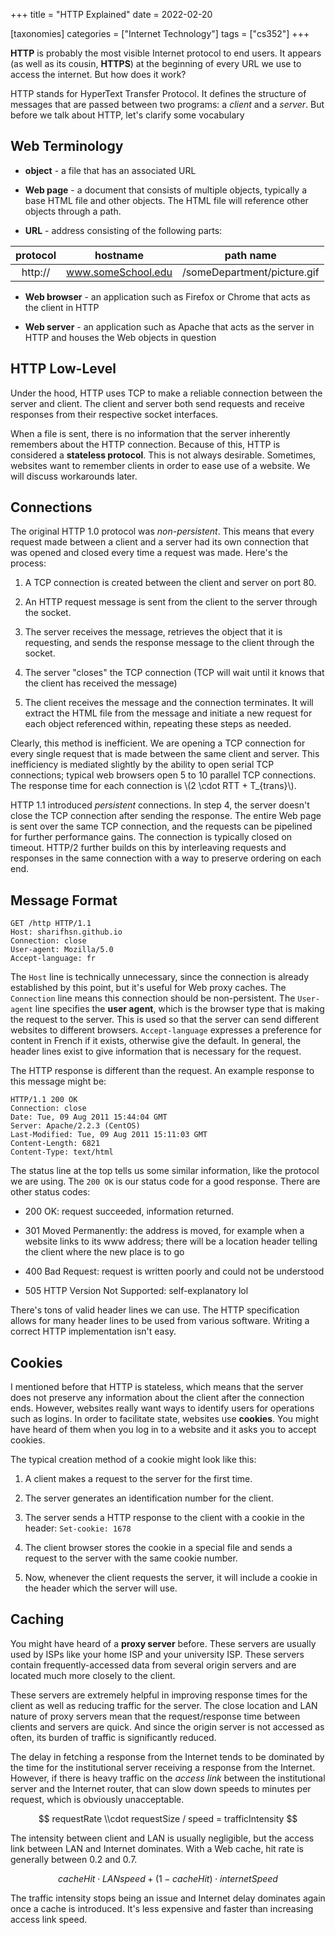 +++
title = "HTTP Explained"
date = 2022-02-20

[taxonomies]
categories = ["Internet Technology"]
tags = ["cs352"]
+++

**HTTP** is probably the most visible Internet protocol to end users. It appears (as well as its cousin, **HTTPS**) at the beginning of every URL we use to access the internet. But how does it work?

<!-- more -->

HTTP stands for HyperText Transfer Protocol. It defines the structure of messages that are passed between two programs: a *client* and a *server*. But before we talk about HTTP, let's clarify some vocabulary

## Web Terminology

- **object** - a file that has an associated URL

- **Web page** - a document that consists of multiple objects, typically a base HTML file and other objects. The HTML file will reference other objects through a path.

- **URL** - address consisting of the following parts:

| protocol | hostname           | path name                   |
|:--------:|:------------------:|:---------------------------:|
| http://  | www.someSchool.edu | /someDepartment/picture.gif |

- **Web browser** - an application such as Firefox or Chrome that acts as the client in HTTP

- **Web server** - an application such as Apache that acts as the server in HTTP and houses the Web objects in question

## HTTP Low-Level

Under the hood, HTTP uses TCP to make a reliable connection between the server and client. The client and server both send requests and receive responses from their respective socket interfaces.

When a file is sent, there is no information that the server inherently remembers about the HTTP connection. Because of this, HTTP is considered a **stateless protocol**. This is not always desirable. Sometimes, websites want to remember clients in order to ease use of a website. We will discuss workarounds later.

## Connections

The original HTTP 1.0 protocol was *non-persistent*. This means that every request made between a client and a server had its own connection that was opened and closed every time a request was made. Here's the process:

1. A TCP connection is created between the client and server on port 80.

2. An HTTP request message is sent from the client to the server through the socket.

3. The server receives the message, retrieves the object that it is requesting, and sends the response message to the client through the socket.

4. The server "closes" the TCP connection (TCP will wait until it knows that the client has received the message)

5. The client receives the message and the connection terminates. It will extract the HTML file from the message and initiate a new request for each object referenced within, repeating these steps as needed.

Clearly, this method is inefficient. We are opening a TCP connection for every single request that is made between the same client and server. This inefficiency is mediated slightly by the ability to open serial TCP connections; typical web browsers open 5 to 10 parallel TCP connections. The response time for each connection is \\(2 \\cdot RTT + T_{trans}\\).

HTTP 1.1 introduced *persistent* connections. In step 4, the server doesn't close the TCP connection after sending the response. The entire Web page is sent over the same TCP connection, and the requests can be pipelined for further performance gains. The connection is typically closed on timeout. HTTP/2 further builds on this by interleaving requests and responses in the same connection with a way to preserve ordering on each end.

## Message Format

```http
GET /http HTTP/1.1
Host: sharifhsn.github.io
Connection: close
User-agent: Mozilla/5.0
Accept-language: fr
```

The `Host` line is technically unnecessary, since the connection is already established by this point, but it's useful for Web proxy caches. The `Connection` line means this connection should be non-persistent. The `User-agent` line specifies the **user agent**, which is the browser type that is making the request to the server. This is used so that the server can send different websites to different browsers. `Accept-language` expresses a preference for content in French if it exists, otherwise give the default. In general, the header lines exist to give information that is necessary for the request.

The HTTP response is different than the request. An example response to this message might be:

```http
HTTP/1.1 200 OK
Connection: close
Date: Tue, 09 Aug 2011 15:44:04 GMT
Server: Apache/2.2.3 (CentOS)
Last-Modified: Tue, 09 Aug 2011 15:11:03 GMT
Content-Length: 6821
Content-Type: text/html
```

The status line at the top tells us some similar information, like the protocol we are using. The `200 OK` is our status code for a good response. There are other status codes:

- 200 OK: request succeeded, information returned.

- 301 Moved Permanently: the address is moved, for example when a website links to its www address; there will be a location header telling the client where the new place is to go

- 400 Bad Request: request is written poorly and could not be understood

- 505 HTTP Version Not Supported: self-explanatory lol

There's tons of valid header lines we can use. The HTTP specification allows for many header lines to be used from various software. Writing a correct HTTP implementation isn't easy.

## Cookies

I mentioned before that HTTP is stateless, which means that the server does not preserve any information about the client after the connection ends. However, websites really want ways to identify users for operations such as logins. In order to facilitate state, websites use **cookies**. You might have heard of them when you log in to a website and it asks you to accept cookies.

The typical creation method of a cookie might look like this:

1. A client makes a request to the server for the first time.

2. The server generates an identification number for the client.

3. The server sends a HTTP response to the client with a cookie in the header: `Set-cookie: 1678`

4. The client browser stores the cookie in a special file and sends a request to the server with the same cookie number.

5. Now, whenever the client requests the server, it will include a cookie in the header which the server will use.

## Caching

You might have heard of a **proxy server** before. These servers are usually used by ISPs like your home ISP and your university ISP. These servers contain frequently-accessed data from several origin servers and are located much more closely to the client.

These servers are extremely helpful in improving response times for the client as well as reducing traffic for the server. The close location and LAN nature of proxy servers mean that the request/response time between clients and servers are quick. And since the origin server is not accessed as often, its burden of traffic is significantly reduced.

The delay in fetching a response from the Internet tends to be dominated by the time for the institutional server receiving a response from the Internet. However, if there is heavy traffic on the *access link* between the institutional server and the Internet router, that can slow down speeds to minutes per request, which is obviously unacceptable.

$$ requestRate \\cdot requestSize / speed = trafficIntensity $$

The intensity between client and LAN is usually negligible, but the access link between LAN and Internet dominates. With a Web cache, hit rate is generally between 0.2 and 0.7.

$$ cacheHit \cdot LANspeed + (1 - cacheHit) \cdot internetSpeed$$

The traffic intensity stops being an issue and Internet delay dominates again once a cache is introduced. It's less expensive and faster than increasing access link speed.
